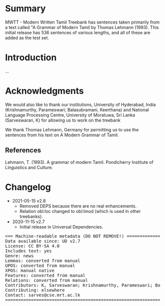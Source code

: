 # Summary

MWTT - Modern Written Tamil Treebank has sentences taken primarily from a text called "A Grammar of Modern Tamil by Thomas Lehmann (1993). This initial release has 536 sentences of various lengths, and all of these are added as the test set.


# Introduction

...


# Acknowledgments

We would also like to thank our institutions, 
University of Hyderabad, India (Krishnamurthy, Parameswari; Balasubramani, Keerthana)
and 
National Language Processing Centre, University of Moratuwa, Sri Lanka (Sarveswaran, K)
for allowing us to work on the treebank

We thank Thomas Lehmann, Germany for permitting us to use the sentences from his text on A Modern Grammar of Tamil. 

## References

Lehmann, T. (1993). A grammar of modern Tamil. Pondicherry Institute of Linguistics and Culture.

# Changelog

* 2021-05-15 v2.8
  * Removed DEPS because there are no real enhancements.
  * Relation obl:loc changed to obl:lmod (which is used in other treebanks).
* 2020-11-15 v2.7
  * Initial release in Universal Dependencies.


<pre>
=== Machine-readable metadata (DO NOT REMOVE!) ================================
Data available since: UD v2.7
License: CC BY-SA 4.0
Includes text: yes
Genre: news
Lemmas: converted from manual
UPOS: converted from manual
XPOS: manual native
Features: converted from manual
Relations: converted from manual
Contributors: K, Sarveswaran; Krishnamurthy, Parameswari; Balasubramani, Keerthana
Contributing: elsewhere
Contact: sarves@cse.mrt.ac.lk
===============================================================================
</pre>
